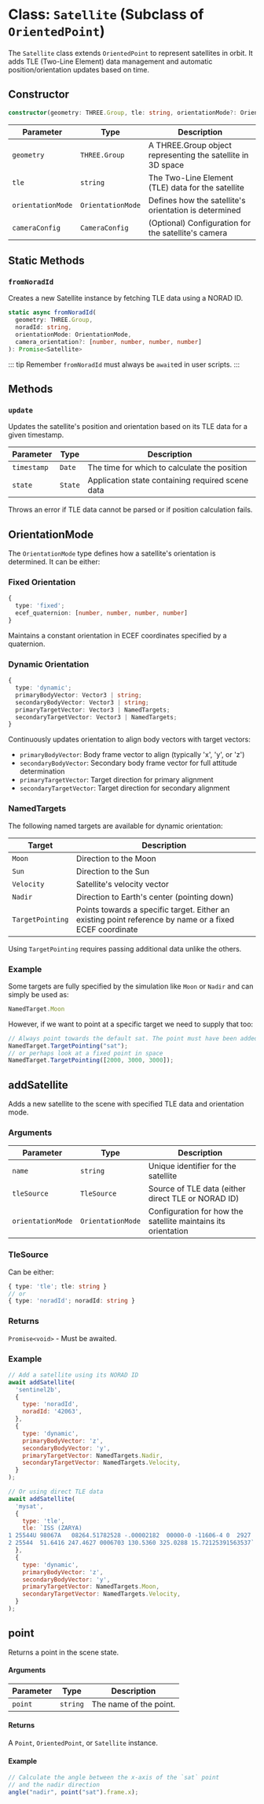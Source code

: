 # Class: `Satellite` (Subclass of `OrientedPoint`)

The `Satellite` class extends `OrientedPoint` to represent satellites in orbit. It adds TLE (Two-Line Element) data management and automatic position/orientation updates based on time.

## Constructor

```typescript
constructor(geometry: THREE.Group, tle: string, orientationMode?: OrientationMode, cameraConfig?: CameraConfig)
```

| Parameter        | Type           | Description                                                    |
|-----------------|----------------|----------------------------------------------------------------|
| `geometry`      | `THREE.Group`  | A THREE.Group object representing the satellite in 3D space    |
| `tle`           | `string`       | The Two-Line Element (TLE) data for the satellite             |
| `orientationMode`| `OrientationMode`| Defines how the satellite's orientation is determined       |
| `cameraConfig`  | `CameraConfig` | (Optional) Configuration for the satellite's camera            |

## Static Methods

### `fromNoradId`

Creates a new Satellite instance by fetching TLE data using a NORAD ID.

```typescript
static async fromNoradId(
  geometry: THREE.Group,
  noradId: string,
  orientationMode: OrientationMode,
  camera_orientation?: [number, number, number, number]
): Promise<Satellite>
```

::: tip
Remember `fromNoradId` must always be `await`ed in user scripts.
:::

## Methods

### `update`

Updates the satellite's position and orientation based on its TLE data for a given timestamp.

| Parameter   | Type     | Description                                     |
|------------|----------|-------------------------------------------------|
| `timestamp`| `Date`   | The time for which to calculate the position    |
| `state`    | `State`  | Application state containing required scene data |

Throws an error if TLE data cannot be parsed or if position calculation fails.

## OrientationMode

The `OrientationMode` type defines how a satellite's orientation is determined. It can be either:

### Fixed Orientation

```typescript
{ 
  type: 'fixed';
  ecef_quaternion: [number, number, number, number] 
}
```

Maintains a constant orientation in ECEF coordinates specified by a quaternion.

### Dynamic Orientation

```typescript
{
  type: 'dynamic';
  primaryBodyVector: Vector3 | string;
  secondaryBodyVector: Vector3 | string;
  primaryTargetVector: Vector3 | NamedTargets;
  secondaryTargetVector: Vector3 | NamedTargets;
}
```

Continuously updates orientation to align body vectors with target vectors:
- `primaryBodyVector`: Body frame vector to align (typically 'x', 'y', or 'z')
- `secondaryBodyVector`: Secondary body frame vector for full attitude determination
- `primaryTargetVector`: Target direction for primary alignment
- `secondaryTargetVector`: Target direction for secondary alignment

### NamedTargets

The following named targets are available for dynamic orientation:

| Target    | Description                                     |
|-----------|------------------------------------------------|
| `Moon`    | Direction to the Moon                          |
| `Sun`     | Direction to the Sun                           |
| `Velocity`| Satellite's velocity vector                    |
| `Nadir`   | Direction to Earth's center (pointing down)    |
| `TargetPointing`   | Points towards a specific target. Either an existing point reference by name or a fixed ECEF coordinate    |

Using `TargetPointing` requires passing additional data unlike the others.

### Example

Some targets are fully specified by the simulation like `Moon` or `Nadir` and can
simply be used as:

```js
NamedTarget.Moon
```

However, if we want to point at a specific target we need to supply that too:

```js
// Always point towards the default sat. The point must have been added before.
NamedTarget.TargetPointing("sat");
// or perhaps look at a fixed point in space
NamedTarget.TargetPointing([2000, 3000, 3000]);
```

## addSatellite

Adds a new satellite to the scene with specified TLE data and orientation mode.

### Arguments

| Parameter        | Type             | Description                                                    |
|-----------------|------------------|----------------------------------------------------------------|
| `name`          | `string`         | Unique identifier for the satellite                            |
| `tleSource`     | `TleSource`      | Source of TLE data (either direct TLE or NORAD ID)            |
| `orientationMode`| `OrientationMode`| Configuration for how the satellite maintains its orientation  |

### TleSource

Can be either:
```typescript
{ type: 'tle'; tle: string }
// or
{ type: 'noradId'; noradId: string }
```

### Returns

`Promise<void>` - Must be awaited.

### Example

```javascript
// Add a satellite using its NORAD ID
await addSatellite(
  'sentinel2b',
  {
    type: 'noradId',
    noradId: '42063',
  },
  {
    type: 'dynamic',
    primaryBodyVector: 'z',
    secondaryBodyVector: 'y',
    primaryTargetVector: NamedTargets.Nadir,
    secondaryTargetVector: NamedTargets.Velocity,
  }
);

// Or using direct TLE data
await addSatellite(
  'mysat',
  {
    type: 'tle',
    tle: `ISS (ZARYA)
1 25544U 98067A   08264.51782528 -.00002182  00000-0 -11606-4 0  2927
2 25544  51.6416 247.4627 0006703 130.5360 325.0288 15.72125391563537`
  },
  {
    type: 'dynamic',
    primaryBodyVector: 'z',
    secondaryBodyVector: 'y',
    primaryTargetVector: NamedTargets.Moon,
    secondaryTargetVector: NamedTargets.Velocity,
  }
);
```

## point

Returns a point in the scene state.

#### Arguments

| Parameter  | Type     | Description                     |
|------------|----------|---------------------------------|
| `point`    | `string` | The name of the point.          |

#### Returns

A `Point`, `OrientedPoint`, or `Satellite` instance.

#### Example

```javascript
// Calculate the angle between the x-axis of the `sat` point
// and the nadir direction
angle("nadir", point("sat").frame.x);
